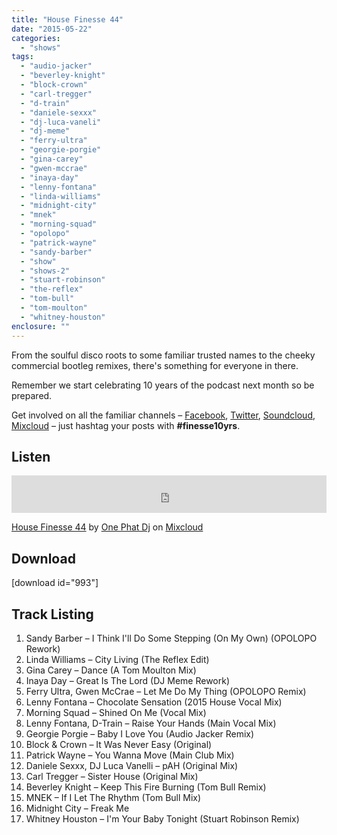 ```yaml
---
title: "House Finesse 44"
date: "2015-05-22"
categories: 
  - "shows"
tags: 
  - "audio-jacker"
  - "beverley-knight"
  - "block-crown"
  - "carl-tregger"
  - "d-train"
  - "daniele-sexxx"
  - "dj-luca-vaneli"
  - "dj-meme"
  - "ferry-ultra"
  - "georgie-porgie"
  - "gina-carey"
  - "gwen-mccrae"
  - "inaya-day"
  - "lenny-fontana"
  - "linda-williams"
  - "midnight-city"
  - "mnek"
  - "morning-squad"
  - "opolopo"
  - "patrick-wayne"
  - "sandy-barber"
  - "show"
  - "shows-2"
  - "stuart-robinson"
  - "the-reflex"
  - "tom-bull"
  - "tom-moulton"
  - "whitney-houston"
enclosure: ""
---
```


From the soulful disco roots to some familiar trusted names to the cheeky commercial bootleg remixes, there's something for everyone in there.

Remember we start celebrating 10 years of the podcast next month so be prepared.

Get involved on all the familiar channels – [Facebook](https://www.facebook.com/housefinesse), [Twitter](https://twitter.com/housefinesse), [Soundcloud](https://soundcloud.com/housefinesse), [Mixcloud](https://mixcloud.com/onephatdj) – just hashtag your posts with **#finesse10yrs**.

## Listen

<iframe src="https://www.mixcloud.com/widget/iframe/?embed_type=widget_standard&amp;embed_uuid=cfafab23-1706-4642-b4ec-d41fffc6bd03&amp;feed=https%3A%2F%2Fwww.mixcloud.com%2Fonephatdj%2Fhouse-finesse-44%2F&amp;hide_cover=1&amp;hide_tracklist=1&amp;mini=1&amp;replace=0" width="100%" height="60" frameborder="0"></iframe>

[House Finesse 44](https://www.mixcloud.com/onephatdj/house-finesse-44/?utm_source=widget&utm_medium=web&utm_campaign=base_links&utm_term=resource_link) by [One Phat Dj](https://www.mixcloud.com/onephatdj/?utm_source=widget&utm_medium=web&utm_campaign=base_links&utm_term=profile_link) on [Mixcloud](https://www.mixcloud.com/?utm_source=widget&utm_medium=web&utm_campaign=base_links&utm_term=homepage_link)

## Download

\[download id="993"\]

## Track Listing

1. Sandy Barber – I Think I'll Do Some Stepping (On My Own) (OPOLOPO Rework)
2. Linda Williams – City Living (The Reflex Edit)
3. Gina Carey – Dance (A Tom Moulton Mix)
4. Inaya Day – Great Is The Lord (DJ Meme Rework)
5. Ferry Ultra, Gwen McCrae – Let Me Do My Thing (OPOLOPO Remix)
6. Lenny Fontana – Chocolate Sensation (2015 House Vocal Mix)
7. Morning Squad – Shined On Me (Vocal Mix)
8. Lenny Fontana, D-Train – Raise Your Hands (Main Vocal Mix)
9. Georgie Porgie – Baby I Love You (Audio Jacker Remix)
10. Block & Crown – It Was Never Easy (Original)
11. Patrick Wayne – You Wanna Move (Main Club Mix)
12. Daniele Sexxx, DJ Luca Vanelli – pAH (Original Mix)
13. Carl Tregger – Sister House (Original Mix)
14. Beverley Knight – Keep This Fire Burning (Tom Bull Remix)
15. MNEK – If I Let The Rhythm (Tom Bull Mix)
16. Midnight City – Freak Me
17. Whitney Houston – I'm Your Baby Tonight (Stuart Robinson Remix)
